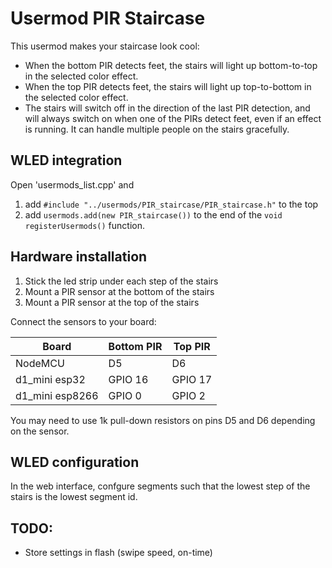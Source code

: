 # Usermod PIR Staircase

This usermod makes your staircase look cool:

- When the bottom PIR detects feet, the stairs will light up bottom-to-top
  in the selected color effect.
- When the top PIR detects feet, the stairs will light up top-to-bottom
  in the selected color effect.
- The stairs will switch off in the direction of the last PIR detection, and
  will always switch on when one of the PIRs detect feet, even if an effect
  is running. It can handle multiple people on the stairs gracefully.

## WLED integration

Open 'usermods_list.cpp' and
1. add `#include "../usermods/PIR_staircase/PIR_staircase.h"` to the top
2. add `usermods.add(new PIR_staircase())` to the end of the `void registerUsermods()` function.

## Hardware installation
1. Stick the led strip under each step of the stairs
2. Mount a PIR sensor at the bottom of the stairs
3. Mount a PIR sensor at the top of the stairs

Connect the sensors to your board:

| Board           | Bottom PIR | Top PIR |
|-----------------|------------|---------|
| NodeMCU         | D5         | D6      |
| d1_mini esp32   | GPIO 16    | GPIO 17 |
| d1_mini esp8266 | GPIO 0     | GPIO 2  |

You may need to use 1k pull-down resistors on pins D5 and D6 depending on the sensor.

## WLED configuration
In the web interface, confgure  segments such that the lowest step
of the stairs is the lowest segment id.


## TODO:
- Store settings in flash (swipe speed, on-time)
